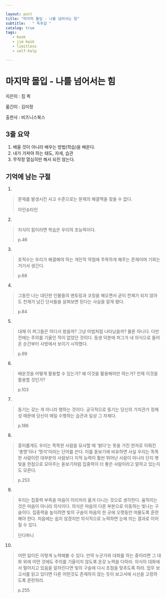 ```yaml
---

layout: post
title: "마지막 몰입 - 나를 넘어서는 힘"
subtitle:   " 독후감 "
catalog: true
tags:
   - book
   - jim kwik
   - limitless
   - self-help

---
```


# 마지막 몰입 - 나를 넘어서는 힘

지은이 : 짐 퀵

옮긴이 : 김미정

출판사 : 비즈니스북스

## 3줄 요약

1. 배울 것이 아니라 배우는 방법(학습)을 배운다.
2. 내가 가져야 하는 태도, 자세, 습관
3. 무작정 열심히만 해서 되진 않는다.



## 기억에 남는 구절

1.

> 문제를 발생시킨 사고 수준으로는 문제의 해결책을 찾을 수 없다.
>
> 아인슈타인



2.

> 지식이 힘이라면 학습은 우리의 초능력이다.
>
> p.46



3.

> 호적수는 우리가 해결해야 하는 개인적 약점에 주목하게 해주는 존재이며 기회는 거기서 생긴다.
>
> p.68



4.

> 그동안 나는 대단한 인물들의 멘토링과 코칭을 해오면서 굳이 천재가 되지 않아도 천재가 남긴 단서들을 살펴보면 된다는 사실을 알게 됐다.
>
> p.84



5.

> 대체 이 퍼그들은 어디서 왔을까? 그냥 마법처럼 나타났을까? 물론 아니다. 다만 전에는 주의를 기울인 적이 없었던 것이다. 동생 덕분에 퍼그가 내 의식으로 들어온 순간부터 사방에서 보이기 시작했다.
>
> p.99



6.

> 배운것을 어떻게 활용할 수 있는가? 왜 이것을 활용해야만 하는가? 언제 이것을 활용할 것인가?
>
> p.103



7.

> 동기는 갖는 게 아니라 행하는 것이다. 궁극적으로 동기는 당신의 가치관가 정체성 때문에 당신이 매일 수행하는 습관과 일상 그 자체다.
>
> p.186



8.

> 흥미롭게도 우리는 똑똑한 사람을 묘사할 때 '밝다'는 뜻을 가진 한자로 이뤄진 '총명'이나 '명석'이라는 단어를 쓴다. 이를 돋보기에 비유하면 사실 우리는 똑똑한 사람이란 대부분의 사람보다 지적 능력이 훨씬 뛰어난 사람이 아니라 단지 햇빛을 한점으로 모아주는 돋보기처럼 집중력이 더 좋은 사람이라고 말하고 있는지도 모른다.
>
> p.253



9.

> 우리는 집중력 부족을 마음이 이리저리 옮겨 다니는 것으로 생각한다. 움직이는 것은 마음이 아니라 의식이다. 의식은 마음의 다른 부분으로 이동하는 빛나는 구슬이다. 집중력을 높이려면 빛의 구슬이 마음의 한 곳에 오랫동안 머물도록 훈련해야 한다. 처음에는 쉽지 않겠지만 의식적으로 노력하면 눈에 띄는 결과로 이어질 수 있다. 
>
> 단다파니



10.

> 어떤 일이든 이렇게 노력해볼 수 있다. 만약 누군가와 대화를 하는 중이라면 그 대화 외에 어떤 것에도 주의를 기울이지 않도록 온갖 노력을 다하라. 의식이 대화에서 멀어지고 있음을 알차린다면 빛의 구슬에 다시 초점을 맞추도록 하라. 업무 보고서를 읽고 있다면 다른 어떤것도 존재하지 않는 듯이 보고서에 시선을 고정하도록 훈련하라.
>
> p.255